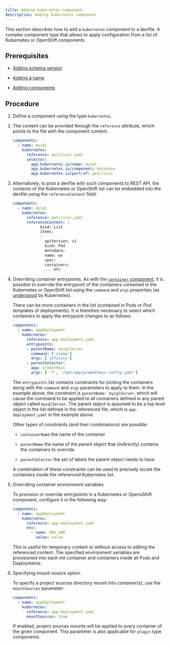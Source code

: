 ```yaml
---
title: Adding kubernetes component
description: Adding kubernetes component
---
```


This section describes how to add a `kubernetes` component to a devfile.
A complex component type that allows to apply configuration from a list
of Kubernetes or OpenShift components.

## Prerequisites

- [Adding schema version](./adding-schema-version)

- [Adding a name](./adding-a-name)

- [Adding components](./adding-components)

## Procedure

1. Define a component using the type `kubernetes`.

2. The content can be provided through the `reference` attribute, which
    points to the file with the component content.

    ```yaml {% title="Adding kubernetes component using the reference attribute" filename="devfile.yaml" %}
    components:
      - name: mysql
        kubernetes:
          reference: petclinic.yaml
          selector:
            app.kubernetes.io/name: mysql
            app.kubernetes.io/component: database
            app.kubernetes.io/part-of: petclinic
    ```

3. Alternatively, to post a devfile with such components to REST API,
    the contents of the Kubernetes or OpenShift list can be embedded
    into the devfile using the `referenceContent` field:

    ```yaml {% title="Adding kubernetes component using the referenceContent attribute" filename="devfile.yaml" %}
    components:
      - name: mysql
        kubernetes:
          reference: petclinic.yaml
          referenceContent: |
                kind: List
                items:
                -
                  apiVersion: v1
                  kind: Pod
                  metadata:
                  name: ws
                  spec:
                  containers:
                  ... etc
    ```

4. Overriding container entrypoints. As with the [`container`
    component](#adding-container-component.adoc), it is
    possible to override the entrypoint of the containers contained in
    the Kubernetes or OpenShift list using the `command` and `args`
    properties (as
    [understood](https://kubernetes.io/docs/tasks/inject-data-application/define-command-argument-container/#notes)
    by Kubernetes).

    There can be more containers in the list (contained in Pods or Pod
    templates of deployments). It is therefore necessary to select which
    containers to apply the entrypoint changes to as follows:

    ```yaml {% title="Overriding container entrypoints" filename="devfile.yaml" %}
    components:
      - name: appDeployment
        kubernetes:
          reference: app-deployment.yaml
          entrypoints:
          - parentName: mysqlServer
            command: ['sleep']
            args: ['infinity']
          - parentSelector:
            app: prometheus
            args: ['-f', '/opt/app/prometheus-config.yaml']
    ```

    The `entrypoints` list contains constraints for picking the
    containers along with the `command` and `args` parameters to apply
    to them. In the example above, the constraint is
    `parentName: mysqlServer`, which will cause the command to be
    applied to all containers defined in any parent object called
    `mysqlServer`. The parent object is assumed to be a top level object
    in the list defined in the referenced file, which is
    `app-deployment.yaml` in the example above.

    Other types of constraints (and their combinations) are possible:

    - `containerName` the name of the container

    - `parentName` the name of the parent object that (indirectly) contains the
        containers to override

    - `parentSelector` the set of labels the parent object needs to have

    A combination of these constraints can be used to precisely locate
    the containers inside the referenced Kubernetes list.

5. Overriding container environment variables

    To provision or override entrypoints in a Kubernetes or OpensShift
    component, configure it in the following way:

    ```yaml {% title="Overriding container environment variables" filename="devfile.yaml" %}
    components:
      - name: appDeployment
        kubernetes:
          reference: app-deployment.yaml
          env:
            - name: ENV_VAR
              value: value
    ```

    This is useful for temporary content or without access to editing
    the referenced content. The specified environment variables are
    provisioned into each init container and containers inside all Pods
    and Deployments.

6. Specifying mount-source option

    To specify a project sources directory mount into container(s), use
    the `mountSources` parameter:

    ```yaml {% title="Specifying mount-source option" filename="devfile.yaml" %}
    components:
      - name: appDeployment
        kubernetes:
          reference: app-deployment.yaml
          mountSources: true
    ```

    If enabled, project sources mounts will be applied to every
    container of the given component. This parameter is also applicable
    for `plugin` type components.

